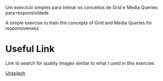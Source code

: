 Um exercício simples para treinar os conceitos de Grid e Media Queries para responsividade <br>

A simple exercise to train the concepts of Grid and Media Queries for responsiveness


# Useful Link

Link to search for quality images similar to what I used in this exercise:

<a href="https://unsplash.com/"> Unsplash </a>
